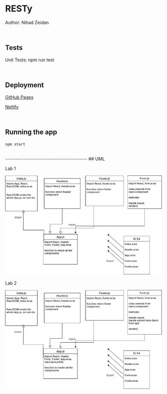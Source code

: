 # RESTy

Author: Nihad Zeidan

<br />

## Tests 
Unit Tests: npm run test

<br />


## Deployment

[GitHub Pages](https://nihadzeidan.github.io/resty/)

[Netlify](https://pedantic-austin-79aefa.netlify.app/)

<br />

## Running the app
`npm start`

<br />
-----------------------------------------
## UML

  Lab 1
  
![](./src/RESTyUML.png)


  Lab 2

![](./src/RESTyUML2.png)

